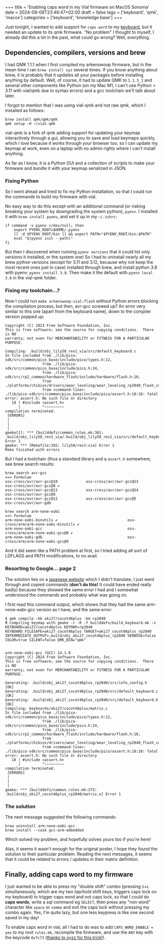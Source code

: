 +++
title = 'Enabling caps word in my Vial firmware on MacOS Sonoma'
date = 2024-08-08T23:46:47+02:00
draft = false
tags = ['keyboard', 'qmk', 'macos']
categories = ['keyboard', 'knowledge base']
+++

Just tonight, I wanted to add support for `caps word` to my [keyboard](https://github.com/SuperFola/arkenswoop), but it needed an update to its qmk firmware. "No problem" I thought to myself, I already did this a lot in the past, what could go wrong? Well, everything.

## Dependencies, compilers, versions and brew

I had QMK 1.1.1 when I first compiled my arkenswoop firmware, but in the mean time I ran `brew install xyz` several times. If you know anything about brew, it is probably that it updates all your packages before installing anything by default. Well, of course, it had to update QMK to `1.1.5_1` and several other components like Python (on my Mac M1, I can't use Python > 3.11 with vial/qmk due to syntax errors) and a gcc toolchain we’ll talk about later.

I forgot to mention that I was using vial-qmk and not raw qmk, which I installed as follows:

```shell
brew install qmk/qmk/qmk
qmk setup -H ~/vial-qmk
```

vial-qmk is a fork of qmk adding support for updating your keymap interactively through a gui, allowing you to save and load keymaps quickly, which I love because it works through your browser too, so I can update my keymap at work, even on a laptop with no admin rights where I can't install anything.

As far as I know, it is a Python GUI and a collection of scripts to make your firmware and bundle it with your keymap serialized in JSON.

### Fixing Python

So I went ahead and tried to fix my Python installation, so that I could run the commands to build my firmware with vial.

No easy way to do this except with an additional command (or risking breaking your system by downgrading the system python), `pyenv`. I installed it with `brew install pyenv`, and set it up in my `~/.zshrc`:

```shell
if command -v pyenv >/dev/null; then
    export PYENV_ROOT=$HOME/.pyenv
    [[ -d $PYENV_ROOT/bin ]] && export PATH="$PYENV_ROOT/bin:$PATH"
    eval "$(pyenv init --path)"
fi
```

But then I discovered when running `pyenv versions` that it could list only versions it installed, or the system one! So I had to uninstall nearly all my brew python versions (except for 3.11 and 3.12, because why not keep the most recent ones just in case) installed through brew, and install python 3.8 with pyenv: `pyenv install 3.8`. Then make it the default with `pyenv local 3.8` in the vial-qmk folder.

### Fixing my toolchain...?

Now I could run `make arkenswoop:vial:flash` without Python errors blocking the compilation process, but then, avr-gcc screwed up? An error very similar to this one (apart from the keyboard name), down to the compiler version popped up:

```
Copyright (C) 2023 Free Software Foundation, Inc.
This is free software; see the source for copying conditions.  There is NO
warranty; not even for MERCHANTABILITY or FITNESS FOR A PARTICULAR PURPOSE.

Compiling: .build/obj_lily58_rev1_via/src/default_keyboard.c                                       In file included from ./lib/pico-sdk/src/common/pico_base/include/pico/types.h:12,
                 from ./lib/pico-sdk/src/common/pico_base/include/pico.h:24,
                 from ./lib/pico-sdk/src/rp2_common/hardware_flash/include/hardware/flash.h:10,
                 from ./platforms/chibios/drivers/wear_leveling/wear_leveling_rp2040_flash_config.h:6,
                 from <command-line>:
./lib/pico-sdk/src/common/pico_base/include/pico/assert.h:18:10: fatal error: assert.h: No such file or directory
   18 | #include <assert.h>
      |          ^~~~~~~~~~
compilation terminated.
 [ERRORS]
 |
 |
 |
gmake[1]: *** [builddefs/common_rules.mk:361: .build/obj_lily58_rev1_via/.build/obj_lily58_rev1_via/src/default_keyboard.o] Error 1
gmake: *** [Makefile:392: lily58/rev1:via] Error 1
Make finished with errors
```

But I had a toolchain (thus a standard library and a `assert.h` somewhere, see brew search results:

```
brew search avr-gcc
==> Formulae
osx-cross/avr/avr-gcc@10             osx-cross/avr/avr-gcc@13             osx-cross/avr/avr-gcc@8 ✔
osx-cross/avr/avr-gcc@11             osx-cross/avr/avr-gcc@14             osx-cross/avr/avr-gcc@9
osx-cross/avr/avr-gcc@12             osx-cross/avr/avr-gcc@5              osx-cross/avr/avr-gdb

brew search arm-none-eabi
==> Formulae
arm-none-eabi-binutils ✔                                osx-cross/arm/arm-none-eabi-binutils ✔
arm-none-eabi-gcc                                       osx-cross/arm/arm-none-eabi-gcc@8 ✔
arm-none-eabi-gdb                                       osx-cross/arm/arm-none-eabi-gcc@9
```

And it did seem like a PATH problem at first, so I tried adding all sort of LDFLAGS and PATH modifications, to no avail.

### Resorting to Google... page 2

The solution lies on a [japanese website](https://web.archive.org/web/20240808220242/https://zenn.dev/ynkt/scraps/18e2c698eacfdc) which I didn't translate, I just went through and copied commands (**don't do this!** It could have ended really badly) because they showed the same error I had and I somewhat understood the commands and probably what was going on.

I first read this command output, which shows that they had the same arm-none-eabi-gcc version as I have, and the same error:

```
$ qmk compile -kb aki27/cocot46plus -km rp2040
Ψ Compiling keymap with gmake -r -R -f builddefs/build_keyboard.mk -s KEYBOARD=aki27/cocot46plus KEYMAP=rp2040 KEYBOARD_FILESAFE=aki27_cocot46plus TARGET=aki27_cocot46plus_rp2040 INTERMEDIATE_OUTPUT=.build/obj_aki27_cocot46plus_rp2040 VERBOSE=false COLOR=true SILENT=false QMK_BIN="qmk"


arm-none-eabi-gcc (GCC) 14.1.0
Copyright (C) 2024 Free Software Foundation, Inc.
This is free software; see the source for copying conditions.  There is NO
warranty; not even for MERCHANTABILITY or FITNESS FOR A PARTICULAR PURPOSE.

Generating: .build/obj_aki27_cocot46plus_rp2040/src/info_config.h                                   [OK]
Generating: .build/obj_aki27_cocot46plus_rp2040/src/default_keyboard.c                              [OK]
Generating: .build/obj_aki27_cocot46plus_rp2040/src/default_keyboard.h                              [OK]
Compiling: keyboards/aki27/cocot46plus/matrix.c                                                    In file included from ./lib/pico-sdk/src/common/pico_base/include/pico/types.h:12,
                 from ./lib/pico-sdk/src/common/pico_base/include/pico.h:24,
                 from ./lib/pico-sdk/src/rp2_common/hardware_flash/include/hardware/flash.h:10,
                 from ./platforms/chibios/drivers/wear_leveling/wear_leveling_rp2040_flash_config.h:6,
                 from <command-line>:
./lib/pico-sdk/src/common/pico_base/include/pico/assert.h:18:10: fatal error: assert.h: No such file or directory
   18 | #include <assert.h>
      |          ^~~~~~~~~~
compilation terminated.
 [ERRORS]
 |
 |
 |
gmake: *** [builddefs/common_rules.mk:373: .build/obj_aki27_cocot46plus_rp2040/matrix.o] Error 1
```

### The solution

The next message suggested the following commands:

```shell
brew uninstall arm-none-eabi-gcc
brew install --cask gcc-arm-embedded
```

Which solved my problem, and hopefully solves yours too if you're here!

Alas, it seems it wasn't enough for the original poster, I hope they found the solution to their particular problem. Reading the next messages, it seems that it could be related to errors / updates in their matrix definition.

## Finally, adding caps word to my firmware

I just wanted to be able to press my "double shift" combo (pressing `S`+`L` simultaneously, which are my two *tap/hold* shift keys, triggers caps lock on my keyboard) to trigger caps word and not caps lock, so that I could do **caps words**, write a sql command eg `SELECT`, then press any "non word" character like `space` or `comma` and exit the caps lock without pressing my combo again. Yes, I'm quite lazy, but one less keypress is like one second saved in my day!

To enable caps word in vial, all I had to do was to add `CAPS_WORD_ENABLE = yes` to my root `rules.mk`, recompile the firmware, and use the `ANY` key with the keycode `0x7c73` ([thanks to xyzz for this trick!](https://github.com/vial-kb/vial-qmk/discussions/629)).


